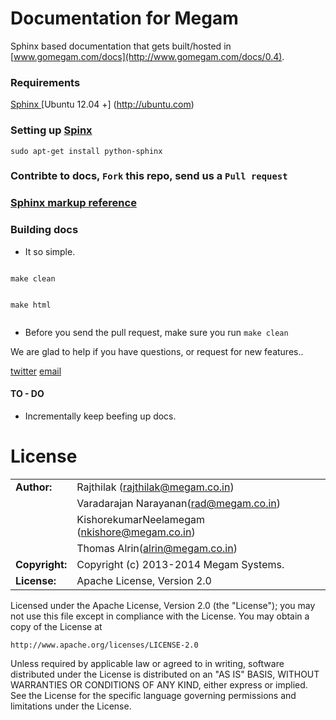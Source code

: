 Documentation for Megam
==============================

Sphinx based documentation that gets built/hosted in [www.gomegam.com/docs](http://www.gomegam.com/docs/0.4).

### Requirements

> 
[Sphinx ](http://sphinx-doc.org/)
[Ubuntu 12.04 +] (http://ubuntu.com)


### Setting up [Spinx](http://sphinx-doc.org)

```
sudo apt-get install python-sphinx

```
 
### Contribte to docs, `Fork` this repo, send us a `Pull request`


### [Sphinx markup reference](http://sphinx-doc.org/latest/contents.html)


### Building docs

* It so simple.  

```

make clean         


make html


```

* Before you send the pull request, make sure you run `make clean` 


We are glad to help if you have questions, or request for new features..

[twitter](http://twitter.com/indykish) [email](<rajthilak@megam.co.in>)

#### TO - DO

* Incrementally keep beefing up docs.

	
# License

|                      |                                          |
|:---------------------|:-----------------------------------------|
| **Author:**          | Rajthilak (<rajthilak@megam.co.in>)
|	               | Varadarajan Narayanan(rad@megam.co.in)
|	       	       | KishorekumarNeelamegam (<nkishore@megam.co.in>)
|                      | Thomas Alrin(<alrin@megam.co.in>)
| **Copyright:**       | Copyright (c) 2013-2014 Megam Systems.
| **License:**         | Apache License, Version 2.0

Licensed under the Apache License, Version 2.0 (the "License");
you may not use this file except in compliance with the License.
You may obtain a copy of the License at

    http://www.apache.org/licenses/LICENSE-2.0

Unless required by applicable law or agreed to in writing, software
distributed under the License is distributed on an "AS IS" BASIS,
WITHOUT WARRANTIES OR CONDITIONS OF ANY KIND, either express or implied.
See the License for the specific language governing permissions and
limitations under the License.
 
